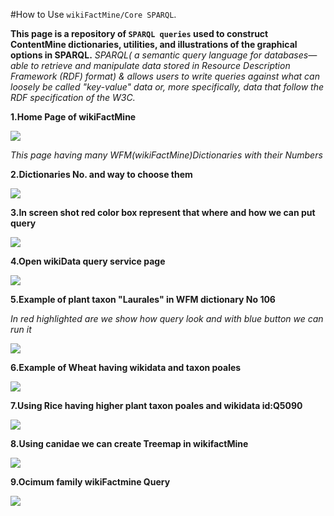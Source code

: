 #How to Use `wikiFactMine/Core SPARQL`.

**This page is a repository of `SPARQL queries` used to construct ContentMine dictionaries, utilities, and illustrations of the graphical options in SPARQL.**
*SPARQL( a semantic query language for databases—able to retrieve and manipulate data stored in Resource Description Framework (RDF) format) & allows users to write queries against what can loosely be called "key-value" data or, more specifically, data that follow the RDF specification of the W3C.*

**1.Home Page of wikiFactMine**


![](https://github.com/petermr/tigr2ess/blob/master/epmcSearches/wikiFactMine_SPARQL_homepage.png)

*This page having many WFM(wikiFactMine)Dictionaries with their Numbers*



**2.Dictionaries No. and way to choose them**


![](https://github.com/petermr/tigr2ess/blob/master/epmcSearches/select_Dict_106.png)



**3.In screen shot red color box represent that where and how we can put query**


![](https://github.com/petermr/tigr2ess/blob/master/epmcSearches/put_query_and_run.png)

**4.Open wikiData query service page**

![](https://github.com/petermr/tigr2ess/blob/master/epmcSearches/homepage_wikidata_query_service.png)


**5.Example of plant taxon "Laurales" in WFM dictionary No 106**

*In red highlighted are we show how query look and with blue button we can run it*


![](https://github.com/petermr/tigr2ess/blob/master/epmcSearches/plant_taxon_Laurales_results.png)


**6.Example of Wheat having wikidata and taxon poales**


![](https://github.com/petermr/tigr2ess/blob/master/epmcSearches/wheat_wikifactMine.png)


**7.Using Rice having higher plant taxon poales and wikidata id:Q5090** 


![](https://github.com/petermr/tigr2ess/blob/master/epmcSearches/Rice_wikiFactMine.png)


**8.Using canidae we can create Treemap in wikifactMine**


![](https://github.com/petermr/tigr2ess/blob/master/epmcSearches/canidae_treemap.png)


**9.Ocimum family wikiFactmine Query**


![](https://github.com/petermr/tigr2ess/blob/master/epmcSearches/Ocimum_family_results.png)


